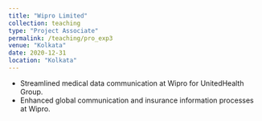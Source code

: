 ```yaml
---
title: "Wipro Limited"
collection: teaching
type: "Project Associate"
permalink: /teaching/pro_exp3
venue: "Kolkata"
date: 2020-12-31
location: "Kolkata"
---
```


- Streamlined medical data communication at Wipro for UnitedHealth Group. 
- Enhanced global communication and insurance information processes at Wipro.
